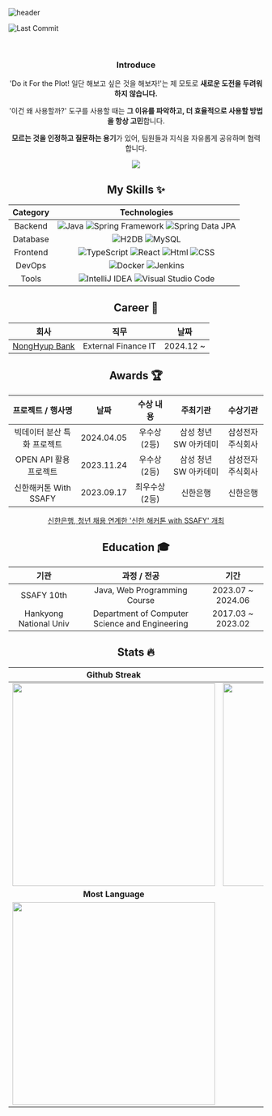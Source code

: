 ![header](https://capsule-render.vercel.app/api?type=waving&color=auto&height=150&section=header&text=KIM%20JEONG%20UK&fontSize=40&animation=fadeIn&fontAlignY=30&descAlignY=51&descAlign=62)

![Last Commit](https://img.shields.io/github/last-commit/KIMSEI1124/KIMSEI1124)

<div align= 'center'>

<img src='https://user-images.githubusercontent.com/74192619/230572160-8f2888f6-d06c-41a4-a3b0-c398cf95263d.png' alt='' />

</br>
</br>

### Introduce

'Do it For the Plot! 일단 해보고 싶은 것을 해보자!'는 제 모토로 **새로운 도전을 두려워하지 않습니다.**

'이건 왜 사용할까?' 도구를 사용할 때는 **그 이유를 파악하고, 더 효율적으로 사용할 방법을 항상 고민**합니다.

**모르는 것을 인정하고 질문하는 용기**가 있어, 팀원들과 지식을 자유롭게 공유하며 협력합니다.

<a href="https://velog.io/@kimsei1124"><img src="https://img.shields.io/badge/Tech%20Blog-11B48A?style=flat-square&logo=Vimeo&logoColor=white&link=https://velog.io/@kimsei1124"/></a>

## My Skills ✨

| Category |                                                                                                                                                             Technologies                                                                                                                                                             |
|:--------:|:------------------------------------------------------------------------------------------------------------------------------------------------------------------------------------------------------------------------------------------------------------------------------------------------------------------------------------:|
| Backend  |                                        ![Java](https://img.shields.io/badge/-Java-orange) ![Spring Framework](https://img.shields.io/badge/Spring-6DB33F?logo=Spring&logoColor=white) ![Spring Data JPA](https://img.shields.io/badge/Spring%20Data%20JPA-6DB33F?logo=Spring&logoColor=white)                                        |
| Database |                                                                                                    ![H2DB](https://img.shields.io/badge/H2DB-blue) ![MySQL](https://img.shields.io/badge/MySQL-4479A1?logo=MySQL&logoColor=white)                                                                                                    |
| Frontend | ![TypeScript](https://img.shields.io/badge/TypeScript-3178C6?logo=TypeScript&logoColor=white) ![React](https://img.shields.io/badge/React-61DAFB?logo=React&logoColor=white) ![Html](https://img.shields.io/badge/HTML-E34F26?logo=HTML5&logoColor=white) ![CSS](https://img.shields.io/badge/CSS3-1572B6?logo=CSS3&logoColor=white) |
|  DevOps  |                                                                               ![Docker](https://img.shields.io/badge/Docker-2496ED?logo=Docker&logoColor=white)  ![Jenkins](https://img.shields.io/badge/Jenkins-D24939?logo=Jenkins&logoColor=white)                                                                                |
|  Tools   |                                               ![IntelliJ IDEA](https://img.shields.io/badge/IntelliJ%20IDEA-000000?logo=IntelliJ%20IDEA&logoColor=white) ![Visual Studio Code](https://img.shields.io/badge/Visual%20Studio%20Code-007ACC?logo=Visual%20Studio%20Code&logoColor=white)                                               |

## Career 💼

|                 **회사**                  | **직무** |  **날짜**   |
|:---------------------------------------:|:------:|:---------:|
| [NongHyup Bank](https://www.nhbank.com) | External Finance IT | 2024.12 ~ |

## Awards 🏆

|  **프로젝트 / 행사명**  |   **날짜**   | **수상 내용** |   **주최기관**    | **수상기관** |
|:----------------:|:----------:|:---------:|:-------------:|:--------:|
| 빅데이터 분산 특화 프로젝트  | 2024.04.05 | 우수상 (2등)  | 삼성 청년 SW 아카데미 | 삼성전자주식회사 |
| OPEN API 활용 프로젝트 | 2023.11.24 | 우수상 (2등)  | 삼성 청년 SW 아카데미 | 삼성전자주식회사 |
| 신한해커톤 With SSAFY | 2023.09.17 | 최우수상 (2등) |     신한은행      |   신한은행   |

[신한은행, 청년 채용 연계한 '신한 해커톤 with SSAFY' 개최](https://daily.hankooki.com/news/articleView.html?idxno=1000809)

## Education 🎓

|           기관           |                    과정 / 전공                     |        기간         |
|:----------------------:|:----------------------------------------------:|:-----------------:|
|       SSAFY 10th       |          Java, Web Programming Course          | 2023.07 ~ 2024.06 |
| Hankyong National Univ | Department of Computer Science and Engineering | 2017.03 ~ 2023.02 |

## Stats 🔥

|                                                                   Github Streak                                                                    |                                              Github Stats                                              |
|:--------------------------------------------------------------------------------------------------------------------------------------------------:|:------------------------------------------------------------------------------------------------------:|
| <img src="https://streak-stats.demolab.com?user=KIMSEI1124&theme=dark&hide_border=true&locale=ko&date_format=%5BY.%5Dn.j&mode=weekly" width=400 /> | <img src="https://github-readme-stats.vercel.app/api?username=KIMSEI1124&show_icons=true" width=400 /> |
|                                                                 **Most Language**                                                                  |                                              **Beakjoon**                                              |
|                  <img src="https://github-readme-stats.vercel.app/api/top-langs/?username=KIMSEI1124&layout=compact" width=400 />                  |            <img src="http://mazassumnida.wtf/api/generate_badge?boj=bbomi1973" witdh=400 />            

</div>

